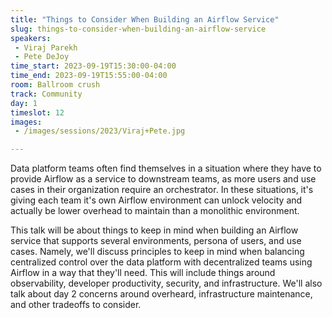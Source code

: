 ```yaml
---
title: "Things to Consider When Building an Airflow Service"
slug: things-to-consider-when-building-an-airflow-service
speakers:
 - Viraj Parekh
 - Pete DeJoy
time_start: 2023-09-19T15:30:00-04:00
time_end: 2023-09-19T15:55:00-04:00
room: Ballroom crush
track: Community
day: 1
timeslot: 12
images:
 - /images/sessions/2023/Viraj+Pete.jpg

---
```


Data platform teams often find themselves in a situation where they have to provide Airflow as a service to downstream teams, as more users and use cases in their organization require an orchestrator. In these situations, it's giving each team it's own Airflow environment can unlock velocity and actually be lower overhead to maintain than a monolithic environment.
 
 
 
 This talk will be about things to keep in mind when building an Airflow service that supports several environments, persona of users, and use cases. Namely, we'll discuss principles to keep in mind when balancing centralized control over the data platform with decentralized teams using Airflow in a way that they'll need. This will include things around observability, developer productivity, security, and infrastructure. We'll also talk about day 2 concerns around overheard, infrastructure maintenance, and other tradeoffs to consider.